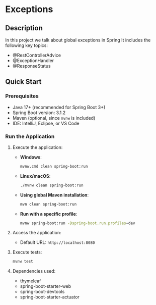 # Exceptions

## Description

In this project we talk about global exceptions in Spring
It includes the following key topics:

- @RestControllerAdvice 
- @ExceptionHandler
- @ResponseStatus

## Quick Start

### Prerequisites
- Java 17+ (recommended for Spring Boot 3+)
- Spring Boot version: 3.1.2
- Maven (optional, since `mvnw` is included)
- IDE: IntelliJ, Eclipse, or VS Code


### Run the Application

1. Execute the application:
   - **Windows**:
     ```bash
     mvnw.cmd clean spring-boot:run
     ```
   - **Linux/macOS**:
     ```bash
     ./mvnw clean spring-boot:run
     ```
   - **Using global Maven installation**:
     ```bash
     mvn clean spring-boot:run
     ```

   - **Run with a specific profile**:
     ```bash
     mvnw spring-boot:run -Dspring-boot.run.profiles=dev
     ```

2. Access the application:
   - Default URL: `http://localhost:8080`

3. Execute tests:
   ```bash
   mvnw test
   ```

4. Dependencies used:
   - thymeleaf
   - spring-boot-starter-web
   - spring-boot-devtools
   - spring-boot-starter-actuator